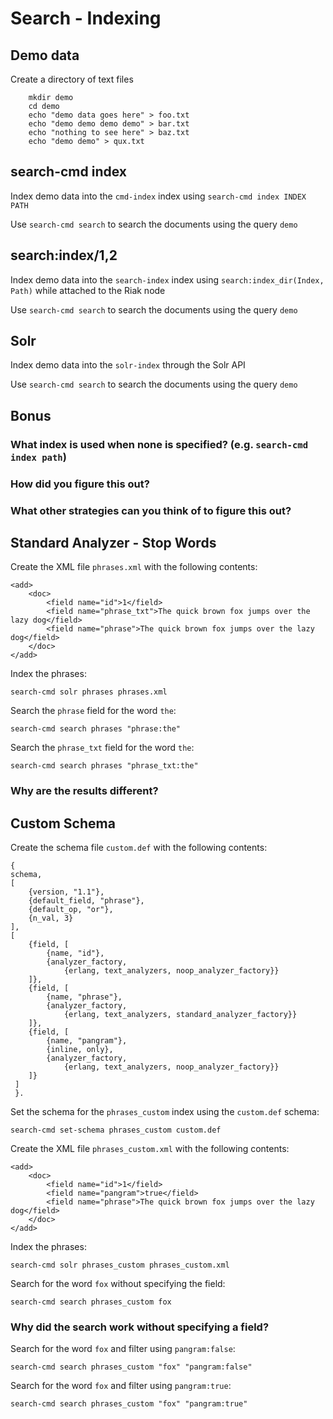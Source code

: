 # Search - Indexing

## Demo data

Create a directory of text files

        mkdir demo
        cd demo
        echo "demo data goes here" > foo.txt
        echo "demo demo demo demo" > bar.txt
        echo "nothing to see here" > baz.txt
        echo "demo demo" > qux.txt

## search-cmd index

Index demo data into the `cmd-index` index using `search-cmd index INDEX PATH`

Use `search-cmd search` to search the documents using the query `demo`

## search:index/1,2

Index demo data into the `search-index` index using `search:index_dir(Index, Path)` while attached to the Riak node

Use `search-cmd search` to search the documents using the query `demo`

## Solr

Index demo data into the `solr-index` through the Solr API

Use `search-cmd search` to search the documents using the query `demo`

## Bonus

### What index is used when none is specified? (e.g. `search-cmd index path`)

### How did you figure this out?

### What other strategies can you think of to figure this out?

## Standard Analyzer - Stop Words

Create the XML file `phrases.xml` with the following contents:

    <add>
        <doc>
            <field name="id">1</field>
            <field name="phrase_txt">The quick brown fox jumps over the lazy dog</field>
            <field name="phrase">The quick brown fox jumps over the lazy dog</field>
        </doc>
    </add>

Index the phrases:

    search-cmd solr phrases phrases.xml
    
Search the `phrase` field for the word `the`:

    search-cmd search phrases "phrase:the"
    
Search the `phrase_txt` field for the word `the`:

    search-cmd search phrases "phrase_txt:the"
    
### Why are the results different?

## Custom Schema

Create the schema file `custom.def` with the following contents:

    {
    schema,
    [
        {version, "1.1"},
        {default_field, "phrase"},
        {default_op, "or"},
        {n_val, 3}
    ],
    [
        {field, [
            {name, "id"},
            {analyzer_factory,
                {erlang, text_analyzers, noop_analyzer_factory}}
        ]},
        {field, [
            {name, "phrase"},
            {analyzer_factory,
                {erlang, text_analyzers, standard_analyzer_factory}}
        ]},
        {field, [
            {name, "pangram"},
            {inline, only},
            {analyzer_factory,
                {erlang, text_analyzers, noop_analyzer_factory}}
        ]}
     ]
     }.
        
Set the schema for the `phrases_custom` index using the `custom.def` schema:

    search-cmd set-schema phrases_custom custom.def

Create the XML file `phrases_custom.xml` with the following contents:

    <add>
        <doc>
            <field name="id">1</field>
            <field name="pangram">true</field>
            <field name="phrase">The quick brown fox jumps over the lazy dog</field>
        </doc>
    </add>

Index the phrases:

    search-cmd solr phrases_custom phrases_custom.xml
    
Search for the word `fox` without specifying the field:

    search-cmd search phrases_custom fox

### Why did the search work without specifying a field?

Search for the word `fox` and filter using `pangram:false`:

    search-cmd search phrases_custom "fox" "pangram:false"
    
Search for the word `fox` and filter using `pangram:true`:

    search-cmd search phrases_custom "fox" "pangram:true"
